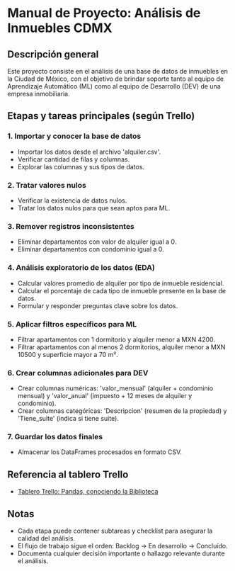 # Manual de Proyecto: Análisis de Inmuebles CDMX

## Descripción general
Este proyecto consiste en el análisis de una base de datos de inmuebles en la Ciudad de México, con el objetivo de brindar soporte tanto al equipo de Aprendizaje Automático (ML) como al equipo de Desarrollo (DEV) de una empresa inmobiliaria.

## Etapas y tareas principales (según Trello)

### 1. Importar y conocer la base de datos
- Importar los datos desde el archivo 'alquiler.csv'.
- Verificar cantidad de filas y columnas.
- Explorar las columnas y sus tipos de datos.

### 2. Tratar valores nulos
- Verificar la existencia de datos nulos.
- Tratar los datos nulos para que sean aptos para ML.

### 3. Remover registros inconsistentes
- Eliminar departamentos con valor de alquiler igual a 0.
- Eliminar departamentos con condominio igual a 0.

### 4. Análisis exploratorio de los datos (EDA)
- Calcular valores promedio de alquiler por tipo de inmueble residencial.
- Calcular el porcentaje de cada tipo de inmueble presente en la base de datos.
- Formular y responder preguntas clave sobre los datos.

### 5. Aplicar filtros específicos para ML
- Filtrar apartamentos con 1 dormitorio y alquiler menor a MXN 4200.
- Filtrar apartamentos con al menos 2 dormitorios, alquiler menor a MXN 10500 y superficie mayor a 70 m².

### 6. Crear columnas adicionales para DEV
- Crear columnas numéricas: 'valor_mensual' (alquiler + condominio mensual) y 'valor_anual' (impuesto + 12 meses de alquiler y condominio).
- Crear columnas categóricas: 'Descripcion' (resumen de la propiedad) y 'Tiene_suite' (indica si tiene suite).

### 7. Guardar los datos finales
- Almacenar los DataFrames procesados en formato CSV.

## Referencia al tablero Trello
- [Tablero Trello: Pandas, conociendo la Biblioteca](https://trello.com/b/Klvp5qky/pandas-conociendo-la-biblioteca)

## Notas
- Cada etapa puede contener subtareas y checklist para asegurar la calidad del análisis.
- El flujo de trabajo sigue el orden: Backlog → En desarrollo → Concluído.
- Documenta cualquier decisión importante o hallazgo relevante durante el análisis.